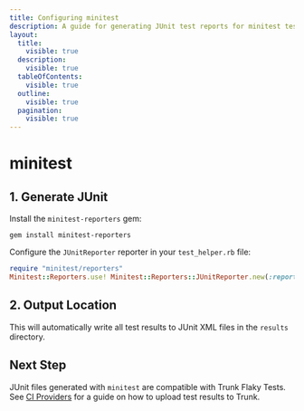 ```yaml
---
title: Configuring minitest
description: A guide for generating JUnit test reports for minitest tests
layout:
  title:
    visible: true
  description:
    visible: true
  tableOfContents:
    visible: true
  outline:
    visible: true
  pagination:
    visible: true
---
```


# minitest

## 1. Generate JUnit&#x20;

Install the `minitest-reporters` gem:

```shell
gem install minitest-reporters
```

Configure the `JUnitReporter` reporter in your `test_helper.rb` file:

```ruby
require "minitest/reporters"
Minitest::Reporters.use! Minitest::Reporters::JUnitReporter.new(:reports_dir => "results")
```

## 2. Output Location

This will automatically write all test results to JUnit XML files in the `results` directory.

## Next Step

JUnit files generated with `minitest` are compatible with Trunk Flaky Tests. See [CI Providers](https://docs.trunk.io/flaky-tests/get-started/ci-providers) for a guide on how to upload test results to Trunk.
